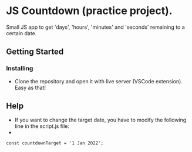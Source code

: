 # JS Countdown (practice project).

Small JS app to get 'days', 'hours', 'minutes' and 'seconds' remaining to a certain date.

## Getting Started

### Installing

* Clone the repository and open it with live server (VSCode extension). Easy as that!

## Help

* If you want to change the target date, you have to modify the following line in the script.js file:
* 
`
const countdownTarget = '1 Jan 2022';
`
